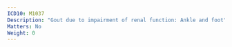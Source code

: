 ```yaml
---
ICD10: M1037
Description: "Gout due to impairment of renal function: Ankle and foot"
Matters: No
Weight: 0
---
```


